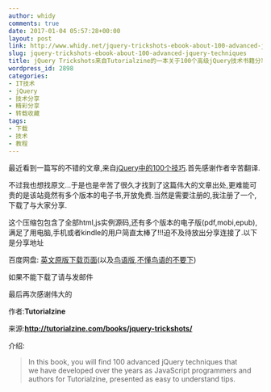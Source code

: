 ```yaml
---
author: whidy
comments: true
date: 2017-01-04 05:57:28+00:00
layout: post
link: http://www.whidy.net/jquery-trickshots-ebook-about-100-advanced-jquery-techniques.html
slug: jquery-trickshots-ebook-about-100-advanced-jquery-techniques
title: jQuery Trickshots来自Tutorialzine的一本关于100个高级jQuery技术书籍分享
wordpress_id: 2898
categories:
- IT技术
- jQuery
- 技术分享
- 精彩分享
- 转载收藏
tags:
- 下载
- 技术
- 教程
---
```


最近看到一篇写的不错的文章,来自[jQuery中的100个技巧](http://www.cnblogs.com/zhuzhenwei918/p/6181760.html).首先感谢作者辛苦翻译.

不过我也想找原文...于是也是辛苦了很久才找到了这篇伟大的文章出处,更难能可贵的是该站竟然有多个版本的电子书,开放免费.当然是需要注册的,我注册了一个,下载了与大家分享.

这个压缩包包含了全部html,js实例源码,还有多个版本的电子版(pdf,mobi,epub),满足了用电脑,手机或者kindle的用户简直太棒了!!!迫不及待放出分享连接了.以下是分享地址

百度网盘: [英文原版下载页面](http://pan.baidu.com/s/1jHSyqLS)(以及[鸟语版,不懂鸟语的不要下](http://pan.baidu.com/s/1qXGGLfI))

如果不能下载了请与发邮件

最后再次感谢伟大的

作者:**Tutorialzine**

来源:**http://tutorialzine.com/books/jquery-trickshots/**

介绍:


<blockquote>In this book, you will find 100 advanced jQuery techniques that we have developed over the years as JavaScript programmers and authors for Tutorialzine, presented as easy to understand tips.</blockquote>
